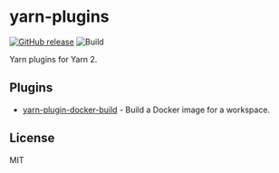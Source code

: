 # yarn-plugins

[![GitHub release](https://img.shields.io/github/release/Dcard/yarn-plugins.svg)](https://github.com/Dcard/yarn-plugins/releases)
![Build](https://github.com/Dcard/yarn-plugins/workflows/Build/badge.svg)

Yarn plugins for Yarn 2.

## Plugins

- [yarn-plugin-docker-build](packages/docker-build) - Build a Docker image for a
  workspace.

## License

MIT
